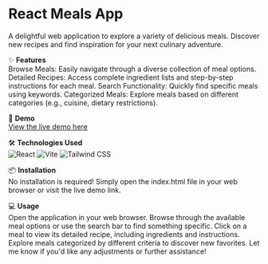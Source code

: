 # React Meals App

A delightful web application to explore a variety of delicious meals. Discover new recipes and find inspiration for your next culinary adventure.

✨ **Features**  
Browse Meals: Easily navigate through a diverse collection of meal options.
Detailed Recipes: Access complete ingredient lists and step-by-step instructions for each meal.
Search Functionality: Quickly find specific meals using keywords.
Categorized Meals: Explore meals based on different categories (e.g., cuisine, dietary restrictions).

🚀 **Demo**  
[View the live demo here](https://saidbaraou.github.io/meals-app/)

🛠️ **Technologies Used**  
![React](https://img.shields.io/badge/React-20232A?style=for-the-badge&logo=react&logoColor=61DAFB)
![Vite](https://img.shields.io/badge/Vite-646CFF?style=for-the-badge&logo=vitejs&logoColor=white)
![Tailwind CSS](https://img.shields.io/badge/tailwindcss-%2338B2AC.svg?style=for-the-badge&logo=tailwind-css&logoColor=white)

📦 **Installation**  
No installation is required! Simply open the index.html file in your web browser or visit the live demo link.

💻 **Usage**  
Open the application in your web browser.
Browse through the available meal options or use the search bar to find something specific.
Click on a meal to view its detailed recipe, including ingredients and instructions.
Explore meals categorized by different criteria to discover new favorites.
Let me know if you'd like any adjustments or further assistance!



